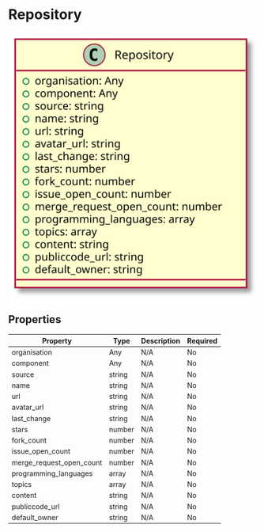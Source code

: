 # Repository



![Class Diagram](https://github.com/OpenCatalogi/OpenCatalogiBundle/blob/documentation/docs/schema/Repository.svg)

## Properties

| Property | Type | Description | Required |
|----------|------|-------------|----------|
| organisation | Any | N/A | No |
| component | Any | N/A | No |
| source | string | N/A | No |
| name | string | N/A | No |
| url | string | N/A | No |
| avatar_url | string | N/A | No |
| last_change | string | N/A | No |
| stars | number | N/A | No |
| fork_count | number | N/A | No |
| issue_open_count | number | N/A | No |
| merge_request_open_count | number | N/A | No |
| programming_languages | array | N/A | No |
| topics | array | N/A | No |
| content | string | N/A | No |
| publiccode_url | string | N/A | No |
| default_owner | string | N/A | No |
